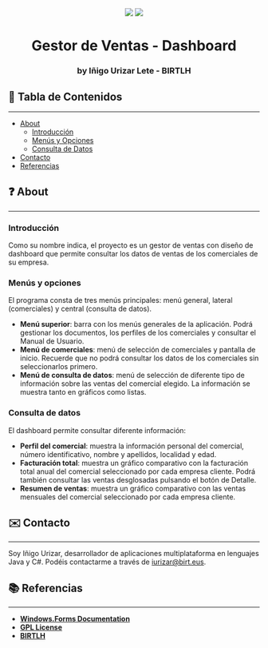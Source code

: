 <div align="center"><img src="https://img.shields.io/github/last-commit/iurizar/DashboardTE"/>
<img src="https://img.shields.io/github/license/iurizar/DashboardTE"/></div>
<h1 align="center">Gestor de Ventas - Dashboard</h1>
<h3 align="center">by Iñigo Urizar Lete - BIRTLH</h3>

## 📑 Tabla de Contenidos
---
- [About](#About)
  - [Introducción](#Introduccion)
  - [Menús y Opciones](#Menus-y-opciones)
  - [Consulta de Datos](#Consulta-de-datos)
- [Contacto](#Contacto)
- [Referencias](#Referencias)

## ❓ About
---

### Introducción
Como su nombre indica, el proyecto es un gestor de ventas con diseño de dashboard que permite consultar
los datos de ventas de los comerciales de su empresa.

### Menús y opciones
El programa consta de tres menús principales: menú general, lateral (comerciales) y central (consulta de datos).
- __Menú superior__: barra con los menús generales de la aplicación. Podrá gestionar los documentos, los perfiles de los comerciales y consultar el Manual de Usuario.
- __Menú de comerciales__: menú de selección de comerciales y pantalla de inicio. Recuerde que no podrá consultar los datos de los comerciales sin seleccionarlos primero.
- __Menú de consulta de datos__: menú de selección de diferente tipo de información sobre las ventas del comercial elegido. La información se muestra tanto en gráficos como listas.

### Consulta de datos
El dashboard permite consultar diferente información:
- __Perfil del comercial__: muestra la información personal del comercial, número identificativo, nombre y apellidos, localidad y edad.
- __Facturación total__: muestra un gráfico comparativo con la facturación total anual del comercial seleccionado por cada empresa cliente. Podrá también consultar las ventas desglosadas pulsando el botón de Detalle.
- __Resumen de ventas__: muestra un gráfico comparativo con las ventas mensuales del comercial seleccionado por cada empresa cliente.

## ✉️ Contacto
---
Soy Iñigo Urizar, desarrollador de aplicaciones multiplataforma en lenguajes Java y C#.
Podéis contactarme a través de [iurizar@birt.eus](mailto:iurizar@birt.eus?subject=[GitHub]%20Dashboard%20Gestor%20Ventas).

## 📚 Referencias
---
- [__Windows.Forms Documentation__](https://docs.microsoft.com/es-es/dotnet/desktop/winforms/?view=netdesktop-5.0)
- [__GPL License__](https://www.gnu.org/licenses/gpl-3.0.html)
- [__BIRTLH__](https://www.birt.eus/)
